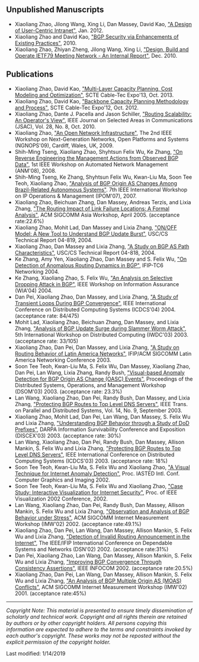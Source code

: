 ## Unpublished Manuscripts

* Xiaoliang Zhao, Jilong Wang, Xing Li, Dan Massey, David Kao, ["A Design of User-Centric Intranet"](zhao-uci.pdf), Jan. 2012.
* Xiaoliang Zhao and David Kao, ["BGP Security via Enhancements of Existing Practices"](zhao-icc10.pdf), 2010.
* Xiaoliang Zhao, Zhiyan Zheng, Jilong Wang, Xing Li, ["Design, Build and Operate IETF79 Meeting Network - An Internal Report"](zhao-ietf79.pdf), Dec. 2010.

## Publications

* Xiaoliang Zhao, David Kao, ["Multi-Layer Capacity Planning, Cost Modeling and Optimization"](zhao-scte13.pdf), SCTE Cable-Tec Expo'13, Oct. 2013.
* Xiaoliang Zhao, David Kao, ["Backbone Capacity Planning Methodology and Process"](zhao-scte12.pdf), SCTE Cable-Tec Expo'12, Oct. 2012.
* Xiaoliang Zhao, Dante J. Pacella and Jason Schiller, ["Routing Scalability: An Operator's View"](zhao-jsac10.pdf), IEEE Journal on Selected Areas in Communications (JSAC), Vol. 28, No. 8, Oct. 2010.
* Xiaoliang Zhao, ["An Open Network Infrastructure"](zhao-ngnops09.pdf), The 2nd IEEE Workshop on Next-Generation Networks, Open Platforms and Systems (NGNOPS'09), Cardiff, Wales, UK, 2009.
* Shih-Ming Tseng, Xiaoliang Zhao, Shyhtsun Felix Wu, Ke Zhang, ["On Reverse Engineering the Management Actions from Observed BGP Data"](tseng-anm08.pdf), 1st IEEE Workshop on Automated Network Management (ANM'08), 2008.
* Shih-Ming Tseng, Ke Zhang, Shyhtsun Felix Wu, Kwan-Liu Ma, Soon Tee Teoh, Xiaoliang Zhao, ["Analysis of BGP Origin AS Changes Among Brazil-Related Autonomous Systems"](tseng-ipom07.pdf). 7th IEEE International Workshop on IP Operations & Management (IPOM'07), 2007.
* Xiaoliang Zhao, Beichuan Zhang, Dan Massey, Andreas Terzis, and Lixia Zhang, ["The Routing Impact of Link Failure Locations: A Formal Analysis"](zhao-asiaws05.pdf), ACM SIGCOMM Asia Workshop, April 2005. (acceptance rate:22.6%)
* Xiaoliang Zhao, Mohit Lad, Dan Massey and Lixia Zhang, ["ON/OFF Model: A New Tool to Understand BGP Update Burst"](zhao-usctr04-819.pdf), USC/CS Technical Report 04-819, 2004.
* Xiaoliang Zhao, Dan Massey and Lixia Zhang, ["A Study on BGP AS Path Characteristics"](zhao-usctr04-818.pdf), USC/CS Technical Report 04-818, 2004.
* Ke Zhang, Amy Yen, Xiaoliang Zhao, Dan Massey and S. Felix Wu, ["On Detection of Anomalous Routing Dynamics in BGP"](zhang-networking04.pdf), IFIP-TC6 Networking 2004.
* Ke Zhang, Xiaoliang Zhao, S. Felix Wu, ["An Analysis on Selective Dropping Attack in BGP"](zhang-wia04.pdf), IEEE Workshop on Information Assurance (WIA'04) 2004.
* Dan Pei, Xiaoliang Zhao, Dan Massey, and Lixia Zhang, ["A Study of Transient Loops During BGP Convergence"](pei-icdcs04.pdf), IEEE International Conference on Distributed Computing Systems (ICDCS'04) 2004. (acceptance rate: 84/475)
* Mohit Lad, Xiaoliang Zhao, Beichuan Zhang, Dan Massey, and Lixia Zhang, ["Analysis of BGP Update Surge during Slammer Worm Attack"](lad-iwdc03.pdf), 5th International Workshop on Distributed Computing (IWDC'03) 2003. (acceptance rate: 33/105)
* Xiaoliang Zhao, Dan Pei, Dan Massey, and Lixia Zhang, ["A Study on Routing Behavior of Latin America Networks"](zhao-lanc03.pdf), IFIP/ACM SIGCOMM Latin America Networking Conference 2003.
* Soon Tee Teoh, Kwan-Liu Ma, S. Felix Wu, Dan Massey, Xiaoliang Zhao, Dan Pei, Lan Wang, Lixia Zhang, Randy Bush, ["Visual-based Anomaly Detection for BGP Origin AS Change (OASC) Events"](teoh-dsom03.pdf), Proceedings of the Distributed Systems, Operations, and Management Workshop (DSOM'03) 2003. (acceptance rate: 23.3%)
* Lan Wang, Xiaoliang Zhao, Dan Pei, Randy Bush, Dan Massey, and Lixia Zhang, ["Protecting BGP Routes to Top Level DNS Servers"](wang-tpds03.pdf), IEEE Trans. on Parallel and Distributed Systems, Vol. 14, No. 9, September 2003.
* Xiaoliang Zhao, Mohit Lad, Dan Pei, Lan Wang, Dan Massey, S. Felix Wu and Lixia Zhang, ["Understanding BGP Behavior through a Study of DoD Prefixes"](zhao-discex03.pdf), DARPA Information Survivability Conference and Exposition (DISCEX'03) 2003. (acceptance rate: 30%)
* Lan Wang, Xiaoliang Zhao, Dan Pei, Randy Bush, Dan Massey, Allison Mankin, S. Felix Wu and Lixia Zhang, ["Protecting BGP Routes to Top Level DNS Servers"](wang-icdcs03.pdf), IEEE International Conference on Distributed Computing Systems (ICDCS'03) 2003. (acceptance rate: 18%)
* Soon Tee Teoh, Kwan-Liu Ma, S. Felix Wu and Xiaoliang Zhao, ["A Visual Technique for Internet Anomaly Detection"](teoh-cgim02.pdf), Proc. IASTED Intl. Conf. Computer Graphics and Imaging 2002.
* Soon Tee Teoh, Kwan-Liu Ma, S. Felix Wu and Xiaoliang Zhao, ["Case Study: Interactive Visualization for Internet Security"](teoh-vis02.pdf), Proc. of IEEE Visualization 2002 Conference, 2002.
* Lan Wang, Xiaoliang Zhao, Dan Pei, Randy Bush, Dan Massey, Allison Mankin, S. Felix Wu and Lixia Zhang, ["Observation and Analysis of BGP Behavior under Stress"](wang-imw02.pdf), ACM SIGCOMM Internet Measurement Workshop (IMW'02) 2002. (acceptance rate:49.1%)
* Xiaoliang Zhao, Dan Pei, Lan Wang, Dan Massey, Allison Mankin, S. Felix Wu and Lixia Zhang, ["Detection of Invalid Routing Announcement in the Internet"](zhao-dsn02.pdf), The IEEE/IFIP International Conference on Dependable Systems and Networks (DSN'02) 2002. (acceptance rate:31%)
* Dan Pei, Xiaoliang Zhao, Lan Wang, Dan Massey, Allison Mankin, S. Felix Wu and Lixia Zhang, ["Improving BGP Convergence Through Consistency Assertions"](pei-infocom02.pdf), IEEE INFOCOM 2002. (acceptance rate:20.5%)
* Xiaoliang Zhao, Dan Pei, Lan Wang, Dan Massey, Allison Mankin, S. Felix Wu and Lixia Zhang, ["An Analysis of BGP Multiple Origin AS (MOAS) Conflicts"](zhao-imw01.pdf), ACM SIGCOMM Internet Measurement Workshop (IMW'02) 2001. (acceptance rate:45%)

---
_Copyright Note: This material is presented to ensure timely dissemination of scholarly and technical work. Copyright and all rights therein are retained by authors or by other copyright holders. All persons copying this information are expected to adhere to the terms and constraints invoked by each author's copyright. These works may not be reposted without the explicit permission of the copyright holder._

Last modified: 1/14/2019
